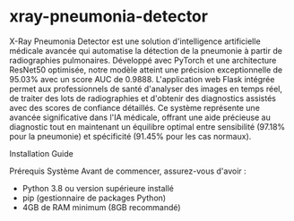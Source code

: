 ﻿# xray-pneumonia-detector

X-Ray Pneumonia Detector est une solution d'intelligence artificielle médicale avancée qui automatise la détection de la pneumonie à partir de radiographies pulmonaires. Développé avec PyTorch et une architecture ResNet50 optimisée, notre modèle atteint une précision exceptionnelle de 95.03% avec un score AUC de 0.9888. L'application web Flask intégrée permet aux professionnels de santé d'analyser des images en temps réel, de traiter des lots de radiographies et d'obtenir des diagnostics assistés avec des scores de confiance détaillés. Ce système représente une avancée significative dans l'IA médicale, offrant une aide précieuse au diagnostic tout en maintenant un équilibre optimal entre sensibilité (97.18% pour la pneumonie) et spécificité (91.45% pour les cas normaux).

Installation Guide

Prérequis Système
Avant de commencer, assurez-vous d'avoir :
- Python 3.8 ou version supérieure installé
- pip (gestionnaire de packages Python) 
- 4GB de RAM minimum (8GB recommandé)

